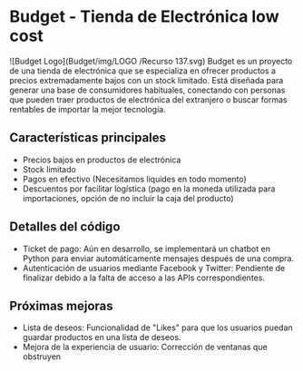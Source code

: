 # Budget - Tienda de Electrónica low cost
![Budget Logo](Budget/img/LOGO
/Recurso 137.svg)
Budget es un proyecto de una tienda de electrónica que se especializa en ofrecer productos a precios extremadamente bajos con un stock limitado. Está diseñada para generar una base de consumidores habituales, conectando con personas que pueden traer productos de electrónica del extranjero o buscar formas rentables de importar la mejor tecnología.

## Características principales

- Precios bajos en productos de electrónica
- Stock limitado
- Pagos en efectivo (Necesitamos liquides en todo momento)
- Descuentos por facilitar logística (pago en la moneda utilizada para importaciones, opción de no incluir la caja del producto)

## Detalles del código

- Ticket de pago: Aún en desarrollo, se implementará un chatbot en Python para enviar automáticamente mensajes después de una compra.
- Autenticación de usuarios mediante Facebook y Twitter: Pendiente de finalizar debido a la falta de acceso a las APIs correspondientes.

## Próximas mejoras

- Lista de deseos: Funcionalidad de "Likes" para que los usuarios puedan guardar productos en una lista de deseos.
- Mejora de la experiencia de usuario: Corrección de ventanas que obstruyen
